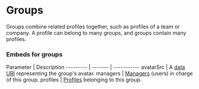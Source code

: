 # Groups

Groups combine related profiles together, such as profiles of a team or company. A profile can belong to many groups, and groups contain many profiles.

### Embeds for groups

Parameter | Description
--------- | ------- | -----------
avatarSrc | A [data URI](https://en.wikipedia.org/wiki/Data_URI_scheme) representing the group's avatar.
managers | [Managers](#users) (users) in charge of this group.
profiles | [Profiles](#profiles) belonging to this group.
